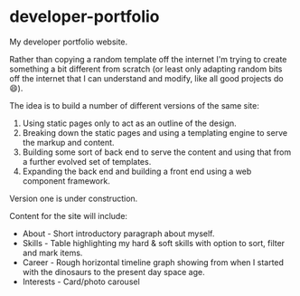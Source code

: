 # developer-portfolio
My developer portfolio website.

Rather than copying a random template off the internet I'm trying to create something a bit different from scratch (or least only 
adapting random bits off the internet that I can understand and modify, like all good projects do 😄).

The idea is to build a number of different versions of the same site:

1. Using static pages only to act as an outline of the design. 
2. Breaking down the static pages and using a templating engine to serve the markup and content.
3. Building some sort of back end to serve the content and using that from a further evolved set of templates.
4. Expanding the back end and building a front end using a web component framework.

Version one is under construction.

Content for the site will include:

- About - Short introductory paragraph about myself.
- Skills - Table highlighting my hard & soft skills with option to sort, filter and mark items.
- Career - Rough horizontal timeline graph showing from when I started with the dinosaurs to the present day space age.
- Interests - Card/photo carousel

